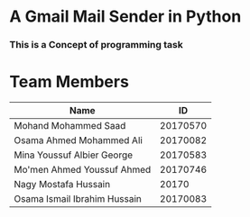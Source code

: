 # A Gmail Mail Sender in Python
### This is a Concept of programming task

# Team Members

|Name|ID|
| ------ | ------ |
|Mohand Mohammed Saad|20170570|
|Osama Ahmed Mohammed Ali|20170082|
|Mina Youssuf Albier George|20170583|
|Mo'men Ahmed Youssuf Ahmed|20170746|
|Nagy Mostafa Hussain|20170|
|Osama Ismail Ibrahim Hussain|20170083|
